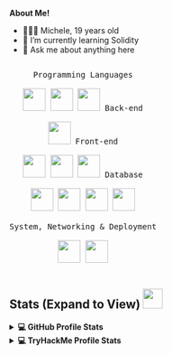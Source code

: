 **About Me!**

- 👨🏽‍💻  Michele, 19 years old
- 🌱 I’m currently learning Solidity
- 💬 Ask me about anything <href a="https://t.me/Michele0303">here</a>

<p style="display: inline-block;" align="center">
  <kbd>
    <kbd>Programming Languages</kbd>
    <br>
    <br>
    <img width="40px" src="https://cdn.jsdelivr.net/gh/devicons/devicon/icons/csharp/csharp-plain.svg" /> 
    <img width="40px" src="https://cdn.jsdelivr.net/gh/devicons/devicon/icons/python/python-plain.svg" /> 
    <img width="40px" src="https://cdn.jsdelivr.net/gh/devicons/devicon/icons/solidity/solidity-plain.svg" />
  </kbd>
  <kbd>
    <kbd>Back-end</kbd>
    <br>
    <br>
    <img width="40px" src="https://cdn.jsdelivr.net/gh/devicons/devicon/icons/dotnetcore/dotnetcore-original.svg" />
  </kbd>
  <kbd>
    <kbd>Front-end</kbd>
    <br>
    <br>
    <img width="40px" src="https://cdn.jsdelivr.net/gh/devicons/devicon/icons/html5/html5-original.svg" />  
    <img width="40px" src="https://cdn.jsdelivr.net/gh/devicons/devicon/icons/bootstrap/bootstrap-plain.svg" /> 
    <img width="40px" src="https://cdn.jsdelivr.net/gh/devicons/devicon/icons/angularjs/angularjs-plain.svg" />
  </kbd>
  <kbd>
    <kbd>Database</kbd>
    <br>
    <br>
    <img width="40px" src="https://cdn.jsdelivr.net/gh/devicons/devicon/icons/mysql/mysql-plain.svg" />
    <img width="40px" src="https://cdn.jsdelivr.net/gh/devicons/devicon/icons/microsoftsqlserver/microsoftsqlserver-plain.svg" />
    <img width="40px" src="https://cdn.jsdelivr.net/gh/devicons/devicon/icons/oracle/oracle-original.svg" />
    <img width="40px" src="https://cdn.jsdelivr.net/gh/devicons/devicon/icons/mongodb/mongodb-plain.svg" />
  </kbd>
  <br>
  <br>
   <kbd>
    <kbd>System, Networking & Deployment</kbd>
    <br>
    <br>
    <img width="40px" src="https://cdn.jsdelivr.net/gh/devicons/devicon/icons/git/git-plain.svg" />
    <img width="40px" src="https://cdn.jsdelivr.net/gh/devicons/devicon/icons/docker/docker-plain.svg" />
  </kbd>
</p>


<h2> Stats (Expand to View) <img src = "https://i.pinimg.com/originals/65/c4/f4/65c4f452571be1261e9c623f7da488ac.gif" width = 35px> </h2>

<details> 
  <summary><b>💻 GitHub Profile Stats</b></summary>
  <br>
  <p align="center">
    <a href="https://github-readme-stats.vercel.app/api?username=michele0303&show_icons=true&count_private=true&theme=ayu-mirage" height="192px"/></a>
  </p>
</details>

<details> 
  <summary><b>💻 TryHackMe Profile Stats</b></summary>
  <br>
  <p align="center">
    <script src="https://tryhackme.com/badge/131140"></script>
  </p>
</details>



